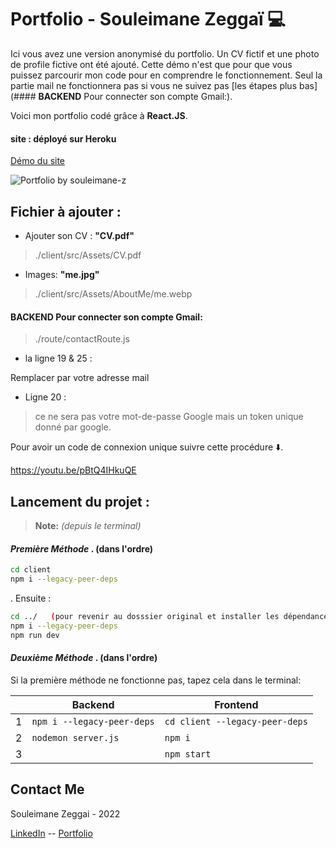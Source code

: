 # Portfolio - Souleimane Zeggaï 💻

Ici vous avez une version anonymisé du portfolio. Un CV fictif et une photo de profile fictive ont été ajouté. Cette démo n'est que pour que vous puissez parcourir mon code pour en comprendre le fonctionnement. Seul la partie mail ne fonctionnera pas si vous ne suivez pas [les étapes plus bas](#### __BACKEND__ Pour connecter son compte Gmail:).

Voici mon portfolio codé grâce à __React.JS__.

#### site : déployé sur Heroku
[Démo du site](https://www.souleimane-z.com)

![Portfolio by souleimane-z](https://github.com/souleimane-z/Portfolio_React2022/blob/main/client/src/Assets/demo.gif)

## Fichier à ajouter :

- Ajouter son CV :  __"CV.pdf"__ 
> ./client/src/Assets/CV.pdf


- Images: __"me.jpg"__
> ./client/src/Assets/AboutMe/me.webp

#### __BACKEND__ Pour connecter son compte Gmail:
> ./route/contactRoute.js

- la ligne 19 & 25 : 

Remplacer par votre adresse mail
- Ligne 20 :
>ce ne sera pas votre mot-de-passe Google mais un token unique donné par google.

Pour avoir un code de connexion unique suivre cette procédure ⬇️.

https://youtu.be/pBtQ4IHkuQE


## Lancement du projet : 
> **Note:** *(depuis le terminal)*

#### ___Première Méthode___ .   (dans l'ordre)
```bash
cd client
npm i --legacy-peer-deps
```
. Ensuite : 
```bash
cd ../   (pour revenir au dosssier original et installer les dépendances du backend)
npm i --legacy-peer-deps
npm run dev
```


#### ___Deuxième Méthode___ .   (dans l'ordre)
Si la première méthode ne fonctionne pas, tapez cela dans le terminal: 

  ||Backend                     | Frontend                     |
--|-----------------------------|------------------------------|
|1|`npm i --legacy-peer-deps`   |`cd client --legacy-peer-deps`|
|2|`nodemon server.js`          |`npm i`            		       |
|3|                             |`npm start`                   |


## Contact Me
Souleimane Zeggai - 2022

[LinkedIn](https://www.linkedin.com/in/souleimane-zeggai)       --       [Portfolio](https://souleimanez.herokuapp.com/) 
